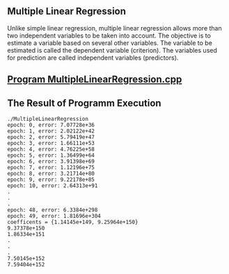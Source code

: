 ## Multiple Linear Regression

Unlike simple linear regression, multiple linear regression allows more than two independent variables to be taken into account. The objective is to estimate a variable based on several other variables. The variable to be estimated is called the dependent variable (criterion). The variables used for prediction are called independent variables (predictors).

## [Program MultipleLinearRegression.cpp](https://github.com/madou-sow/OnlineML_ESP32/blob/main/ARDUINO/MULTIPLE-LINEAR-Regression/MultipleLinearRegression.cpp)

## The Result of Programm Execution

```
./MultipleLinearRegression
epoch: 0, error: 7.07728e+36
epoch: 1, error: 2.02122e+42
epoch: 2, error: 5.79419e+47
epoch: 3, error: 1.66111e+53
epoch: 4, error: 4.76225e+58
epoch: 5, error: 1.36499e+64
epoch: 6, error: 3.91398e+69
epoch: 7, error: 1.12196e+75
epoch: 8, error: 3.21714e+80
epoch: 9, error: 9.22178e+85
epoch: 10, error: 2.64313e+91
.
.
.
epoch: 48, error: 6.3384e+298
epoch: 49, error: 1.81696e+304
coefficents = {1.14145e+149, 9.25964e+150}
9.37378e+150
1.86334e+151
.
.
.
7.50145e+152
7.59404e+152
```
